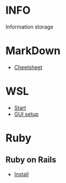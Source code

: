 # INFO
Information storage

# MarkDown
- [Cheetsheet](https://github.com/adam-p/markdown-here/wiki/Markdown-Cheatsheet)

# WSL
- [Start](https://docs.microsoft.com/ru-ru/windows/wsl/)
- [GUI setup](https://medium.com/@japheth.yates/the-complete-wsl2-gui-setup-2582828f4577)

# Ruby
## Ruby on Rails
- [Install](https://gorails.com/setup/ubuntu/20.10)
